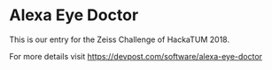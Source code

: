 # Alexa Eye Doctor

This is our entry for the Zeiss Challenge of HackaTUM 2018. 

For more details visit https://devpost.com/software/alexa-eye-doctor
